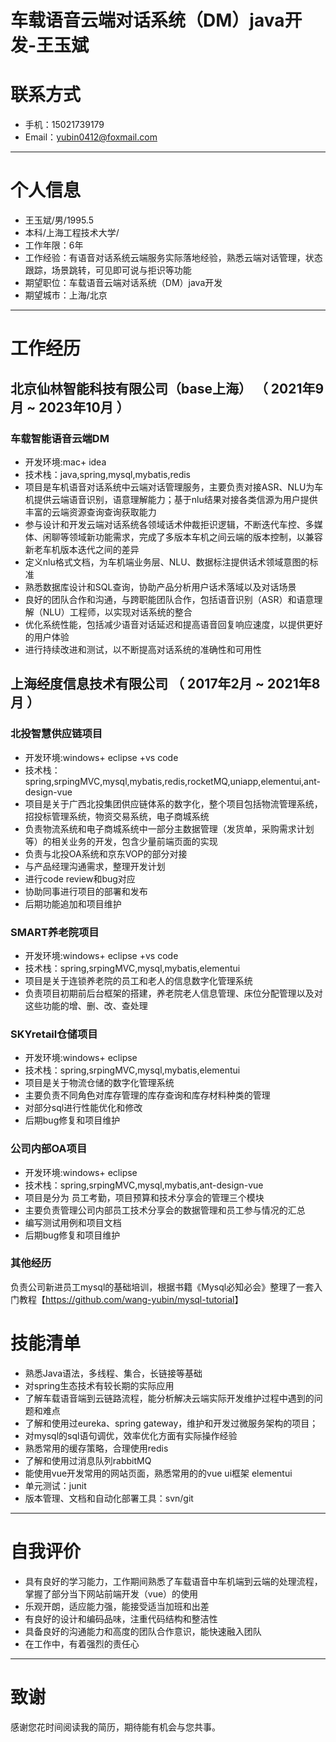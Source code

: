 
# 车载语音云端对话系统（DM）java开发-王玉斌

# 联系方式

- 手机：15021739179
- Email：<yubin0412@foxmail.com>

---

# 个人信息

- 王玉斌/男/1995.5
- 本科/上海工程技术大学/  
- 工作年限：6年
- 工作经验：有语音对话系统云端服务实际落地经验，熟悉云端对话管理，状态跟踪，场景跳转，可见即可说与拒识等功能
- 期望职位：车载语音云端对话系统（DM）java开发
- 期望城市：上海/北京

---

# 工作经历

## 北京仙林智能科技有限公司（base上海） （ 2021年9月 ~ 2023年10月 ）

### 车载智能语音云端DM

- 开发环境:mac+ idea
- 技术栈：java,spring,mysql,mybatis,redis
- 项目是车机语音对话系统中云端对话管理服务，主要负责对接ASR、NLU为车机提供云端语音识别，语意理解能力；基于nlu结果对接各类信源为用户提供丰富的云端资源查询查询获取能力
- 参与设计和开发云端对话系统各领域话术仲裁拒识逻辑，不断迭代车控、多媒体、闲聊等领域新功能需求，完成了多版本车机之间云端的版本控制，以兼容新老车机版本迭代之间的差异
- 定义nlu格式文档，为车机端业务层、NLU、数据标注提供话术领域意图的标准
- 熟悉数据库设计和SQL查询，协助产品分析用户话术落域以及对话场景
- 良好的团队合作和沟通，与跨职能团队合作，包括语音识别（ASR）和语意理解（NLU）工程师，以实现对话系统的整合
- 优化系统性能，包括减少语音对话延迟和提高语音回复响应速度，以提供更好的用户体验
- 进行持续改进和测试，以不断提高对话系统的准确性和可用性

## 上海经度信息技术有限公司 （ 2017年2月 ~ 2021年8月 ）

### 北投智慧供应链项目

- 开发环境:windows+ eclipse +vs code 
- 技术栈：spring,srpingMVC,mysql,mybatis,redis,rocketMQ,uniapp,elementui,ant-design-vue
- 项目是关于广西北投集团供应链体系的数字化，整个项目包括物流管理系统，招投标管理系统，物资交易系统，电子商城系统
- 负责物流系统和电子商城系统中一部分主数据管理（发货单，采购需求计划等）的相关业务的开发，包含少量前端页面的实现
- 负责与北投OA系统和京东VOP的部分对接
- 与产品经理沟通需求，整理开发计划
- 进行code review和bug对应
- 协助同事进行项目的部署和发布
- 后期功能追加和项目维护

### SMART养老院项目

- 开发环境:windows+ eclipse +vs code 
- 技术栈：spring,srpingMVC,mysql,mybatis,elementui
- 项目是关于连锁养老院的员工和老人的信息数字化管理系统
- 负责项目初期前后台框架的搭建，养老院老人信息管理、床位分配管理以及对这些功能的增、删、改、查处理

### SKYretail仓储项目 

- 开发环境:windows+ eclipse
- 技术栈：spring,srpingMVC,mysql,mybatis,elementui
- 项目是关于物流仓储的数字化管理系统
- 主要负责不同角色对库存管理的库存查询和库存材料种类的管理
- 对部分sql进行性能优化和修改
- 后期bug修复和项目维护

### 公司内部OA项目

- 开发环境:windows+ eclipse
- 技术栈：spring,srpingMVC,mysql,mybatis,ant-design-vue
- 项目是分为 员工考勤，项目预算和技术分享会的管理三个模块
- 主要负责管理公司内部员工技术分享会的数据管理和员工参与情况的汇总
- 编写测试用例和项目文档
- 后期bug修复和项目维护

### 其他经历

负责公司新进员工mysql的基础培训，根据书籍《Mysql必知必会》整理了一套入门教程【<https://github.com/wang-yubin/mysql-tutorial>】

# 技能清单

- 熟悉Java语法，多线程、集合，长链接等基础
- 对spring生态技术有较长期的实际应用
- 了解车载语音端到云链路流程，能分析解决云端实际开发维护过程中遇到的问题和难点
- 了解和使用过eureka、spring gateway，维护和开发过微服务架构的项目；
- 对mysql的sql语句调优，效率优化方面有实际操作经验
- 熟悉常用的缓存策略，合理使用redis
- 了解和使用过消息队列rabbitMQ
- 能使用vue开发常用的网站页面，熟悉常用的的vue ui框架 elementui 
- 单元测试：junit
- 版本管理、文档和自动化部署工具：svn/git

---

# 自我评价

- 具有良好的学习能力，工作期间熟悉了车载语音中车机端到云端的处理流程，掌握了部分当下网站前端开发（vue）的使用
- 乐观开朗，适应能力强，能接受适当加班和出差
- 有良好的设计和编码品味，注重代码结构和整洁性
- 具备良好的沟通能力和高度的团队合作意识，能快速融入团队
- 在工作中，有着强烈的责任心

---

# 致谢

感谢您花时间阅读我的简历，期待能有机会与您共事。
